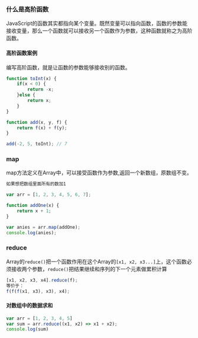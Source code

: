 ### 什么是高阶函数
JavaScript的函数其实都指向某个变量。既然变量可以指向函数，函数的参数能接收变量，那么一个函数就可以接收另一个函数作为参数，这种函数就称之为高阶函数。

#### 高阶函数案例
编写高阶函数，就是让函数的参数能够接收别的函数。

```js
function toInt(x) {
    if(x < 0) {
        return -x;
    }else {
        return x;
    }
}

function add(x, y, f) {
    return f(x) + f(y);
}

add(-2, 5, toInt); // 7
```

### map
map方法定义在Array中，可以接受函数作为参数,返回一个新数组，原数组不变。

```js
如果想把数组里面所有的数加1

var arr = [1, 2, 3, 4, 5, 6, 7];

function addOne(x) {
    return x + 1;
}

var anies = arr.map(addOne);
console.log(anies);
```

### reduce
Array的`reduce()`把一个函数作用在这个Array的`[x1, x2, x3...]`上，这个函数必须接收两个参数，`reduce()`把结果继续和序列的下一个元素做累积计算

```js
[x1, x2, x3, x4].reduce(f);
等价于：
f(f(f(x1, x3), x3), x4);
```

#### 对数组中的数据求和
```js
var arr = [1, 2, 3, 4, 5]
var sum = arr.reduce((x1, x2) => x1 + x2);
console.log(sum)
```
